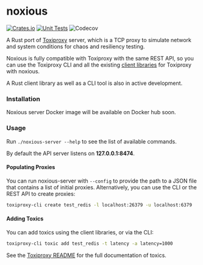 # noxious

[![Crates.io](https://img.shields.io/crates/v/noxious)](https://crates.io/crates/noxious)
[![Unit Tests](https://github.com/oguzbilgener/noxious/actions/workflows/unit_tests.yml/badge.svg)](https://github.com/oguzbilgener/noxious/actions/workflows/unit_tests.yml)
![Codecov](https://img.shields.io/codecov/c/gh/oguzbilgener/noxious)

A Rust port of [Toxiproxy][toxiproxy] server, which is a TCP proxy to simulate network and system conditions for chaos and resiliency testing.

Noxious is fully compatible with Toxiproxy with the same REST API, so you can use the Toxiproxy CLI and all the existing [client libraries][clients] for Toxiproxy with noxious.

A Rust client library as well as a CLI tool is also in active development.


[toxiproxy]: https://github.com/Shopify/toxiproxy
[clients]: https://github.com/Shopify/toxiproxy#clients

### Installation

Noxious server Docker image will be available on Docker hub soon.


### Usage

Run `./noxious-server --help` to see the list of available commands.

By default the API server listens on **127.0.0.1:8474**.

#### Populating Proxies

You can run noxious-server with `--config` to provide the path to a JSON file that contains a list of initial proxies. Alternatively, you can use the CLI or the REST API to create proxies:

```sh
toxiproxy-cli create test_redis -l localhost:26379 -u localhost:6379
```

#### Adding Toxics

You can add toxics using the client libraries, or via the CLI:

```sh
toxiproxy-cli toxic add test_redis -t latency -a latency=1000
```

See the [Toxiproxy README][toxics_docs] for the full documentation of toxics.

[toxics_docs]: https://github.com/Shopify/toxiproxy#toxics